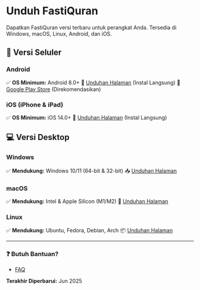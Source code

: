 # Unduh FastiQuran

Dapatkan FastiQuran versi terbaru untuk perangkat Anda. Tersedia di Windows, macOS, Linux, Android, dan iOS.

## 📱 Versi Seluler

### Android

✅ **OS Minimum:** Android 8.0+
🔗 [Unduhan Halaman](/fastiquran/download/android) (Instal Langsung)
📲 [Google Play Store](https://play.google.com/...) (Direkomendasikan)

### iOS (iPhone & iPad)

✅ **OS Minimum:** iOS 14.0+
🔗 [Unduhan Halaman](/fastiquran/download/ios) (Instal Langsung)

## 💻 Versi Desktop

### Windows

✅ **Mendukung:** Windows 10/11 (64-bit & 32-bit)
📥 [Unduhan Halaman](/fastiquran/download/windows)

### macOS

✅ **Mendukung:** Intel & Apple Silicon (M1/M2)
🍏 [Unduhan Halaman](/fastiquran/download/macos)

### Linux

✅ **Mendukung:** Ubuntu, Fedora, Debian, Arch
📦 [Unduhan Halaman](/fastiquran/download/linux)

---

### ❓ Butuh Bantuan?

- [FAQ](/faq)

**Terakhir Diperbarui:** Jun 2025
